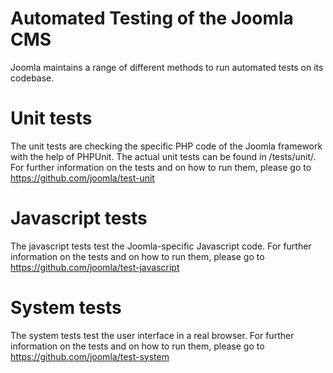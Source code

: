 Automated Testing of the Joomla CMS
==========

Joomla maintains a range of different methods to run automated tests on its codebase.

Unit tests
==========
The unit tests are checking the specific PHP code of the Joomla framework with the help of PHPUnit. The actual unit tests can be found in /tests/unit/. For further information on the tests and on how to run them, please go to https://github.com/joomla/test-unit

Javascript tests
==========
The javascript tests test the Joomla-specific Javascript code. For further information on the tests and on how to run them, please go to https://github.com/joomla/test-javascript

System tests
==========
The system tests test the user interface in a real browser. For further information on the tests and on how to run them, please go to https://github.com/joomla/test-system

